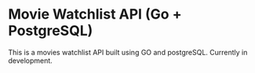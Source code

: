 # Movie Watchlist API (Go + PostgreSQL)
This is a movies watchlist API built using GO and postgreSQL.
Currently in development.
